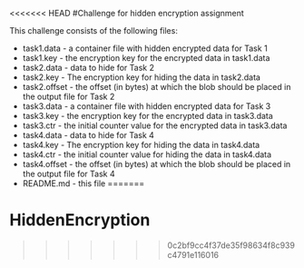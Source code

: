 <<<<<<< HEAD
#Challenge for hidden encryption assignment

This challenge consists of the following files:

* task1.data - a container file with hidden encrypted data for Task 1
* task1.key - the encryption key for the encrypted data in task1.data
* task2.data - data to hide for Task 2
* task2.key - The encryption key for hiding the data in task2.data
* task2.offset - the offset (in bytes) at which the blob should be
placed in the output file for Task 2
* task3.data - a container file with hidden encrypted data for Task 3
* task3.key - the encryption key for the encrypted data in task3.data
* task3.ctr - the initial counter value for the encrypted data in task3.data
* task4.data - data to hide for Task 4
* task4.key - The encryption key for hiding the data in task4.data
* task4.ctr - the initial counter value for hiding the data in task4.data
* task4.offset - the offset (in bytes) at which the blob should be
placed in the output file for Task 4
* README.md - this file
=======
# HiddenEncryption
>>>>>>> 0c2bf9cc4f37de35f98634f8c939c4791e116016
